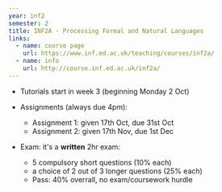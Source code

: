 ```yaml
---
year: inf2
semester: 2
title: INF2A - Processing Formal and Natural Languages
links:
  - name: course page
    url: https://www.inf.ed.ac.uk/teaching/courses/inf2a/
  - name: info
    url: http://course.inf.ed.ac.uk/inf2a/
---
```


- Tutorials start in week 3 (beginning Monday 2 Oct)
- Assignments (always due 4pm):
  - Assignment 1: given 17th Oct, due 31st Oct
  - Assignment 2: given 17th Nov, due 1st Dec

- Exam: it's a **written** 2hr exam:
  - 5 compulsory short questions (10% each)
  - a choice of 2 out of 3 longer questions (25% each)
  - Pass: 40% overrall, no exam/coursework hurdle
